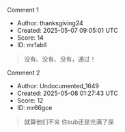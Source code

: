 Comment 1

- Author: thanksgiving24
- Created: 2025-05-07 09:05:01 UTC
- Score: 14
- ID: mr1abll

> 没有、没有、没有，通过！

Comment 2

- Author: Undocumented_1649
- Created: 2025-05-08 01:27:43 UTC
- Score: 12
- ID: mr66gce

> 就算他们不来 你sub还是充满了屎
